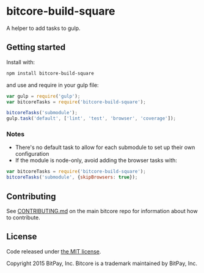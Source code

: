 # bitcore-build-square

A helper to add tasks to gulp.

## Getting started

Install with:

```sh
npm install bitcore-build-square
```

and use and require in your gulp file: 

```javascript
var gulp = require('gulp');
var bitcoreTasks = require('bitcore-build-square');

bitcoreTasks('submodule');
gulp.task('default', ['lint', 'test', 'browser', 'coverage']);
```

### Notes

* There's no default task to allow for each submodule to set up their own configuration
* If the module is node-only, avoid adding the browser tasks with:
```javascript
var bitcoreTasks = require('bitcore-build-square');
bitcoreTasks('submodule', {skipBrowsers: true});
```

## Contributing

See [CONTRIBUTING.md](https://github.com/bitpay/bitcore) on the main bitcore repo for information about how to contribute.

## License

Code released under [the MIT license](https://github.com/bitpay/bitcore/blob/master/LICENSE).

Copyright 2015 BitPay, Inc. Bitcore is a trademark maintained by BitPay, Inc.

